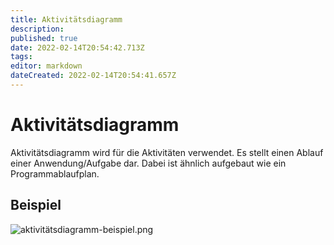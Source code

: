 ```yaml
---
title: Aktivitätsdiagramm
description: 
published: true
date: 2022-02-14T20:54:42.713Z
tags: 
editor: markdown
dateCreated: 2022-02-14T20:54:41.657Z
---
```


# Aktivitätsdiagramm

Aktivitätsdiagramm wird für die Aktivitäten verwendet. Es stellt einen Ablauf einer Anwendung/Aufgabe dar. Dabei ist ähnlich aufgebaut wie ein Programmablaufplan.

## Beispiel

![aktivitätsdiagramm-beispiel.png](/aktivitätsdiagramm-beispiel.png)